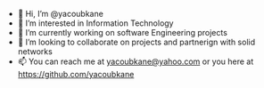 - 👋 Hi, I’m @yacoubkane
- 👀 I’m interested in Information Technology
- 🌱 I’m currently working on software Engineering projects
- 💞️ I’m looking to collaborate on projects and partnerign with solid networks
- 📫 You can reach me at yacoubkane@yahoo.com or you here at https://github.com/yacoubkane

<!---
yacoubkane/yacoubkane is a ✨ special ✨ repository because its `README.md` (this file) appears on your GitHub profile.
You can click the Preview link to take a look at your changes.
--->
